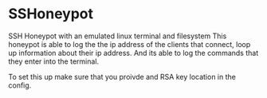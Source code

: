 # SSHoneypot
SSH Honeypot with an emulated linux terminal and filesystem
This honeypot is able to log the the ip address of the clients that connect, loop up information about their ip address.
And its able to log the commands that they enter into the terminal.

To set this up make sure that you proivde and RSA key location in the config.

